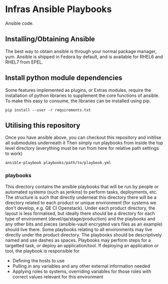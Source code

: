 Infras Ansible Playbooks
==============================

Ansible code.

Installing/Obtaining Ansible
----------------------------
The best way to obtain ansible is through your normal package manager, yum.
Ansible is shipped in Fedora by default, and is available for RHEL6 and RHEL7
from EPEL.


Install python module dependencies
---------------------------------------

Some features implemented as plugins, or Extras modules, require the installation
of python libraries to supplement the core functions of ansible.  To make this easy to
consume, the libraries can be installed using pip.

```
pip install --user -r requirements.txt
```

Utilising this repository
-------------------------
Once you have ansible above, you can checkout this repository and initilise all submodules underneath it
Then simply run playbooks from inside the top level directory (everything must be run from here for relative path settings to work)

```
ansible-playbook playbooks/path/to/playbook.yml
```

### playbooks
This directory contains the ansible playbooks that will be run by people or automated systems (such as jenkins) to perform tasks, deployments, etc. The structure is such that directly underneat this directory there will be a directory related to each product or unique environment (for systems we don't develop, e.g. QE CI Openstack). Under each product directory, the layout is less formalised, but ideally there should be a directory for each type of environment (devel/qa/stage/production) and the playbooks and any other bits and pieces (ansible-vault encrypted vars files as an example) should live there. Some playbooks relating to all environments may live directly under the product directory. The playbooks should be descriptively named and use dashes as spaces. Playbooks may perform steps for a targetted task, or deploy an application/tool. If deploying an application or tool, the playbook is responsible for
- Defining the hosts to use
- Pulling in any variables and any other external information needed
- Applying roles to systems, overriding variables for those roles with correct values relevant for this environment



